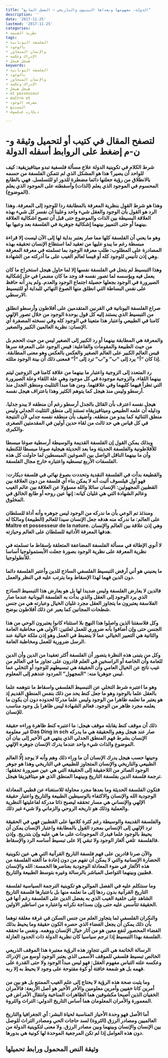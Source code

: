 ```yaml
---
title: "الدولة، مفهومها وبعداها البنيوي والتاريخي – الفصل السابع"
description: ''
date: '2017-11-25'
lastmod: '2017-11-25'
categories:
- نظرية القيمة
tags:
- الفلسفة اليونانية
- بالوجود
- والإنسان المتجاوز
- الإدراك وعكسه
- هيجل هيجل
keywords:
- الفلسفة اليونانية
- بالوجود
- والإنسان المتجاوز
- الإدراك وعكسه
- هيجل هيجل
- et possesseur
- maître et
- معرفة الوجود
- الممتنع
- ديكارت فيلسوف

---
```

# **لتصفح المقال في كتيب أو لتحميل وثيقة و-ن-م إضغط على الروابط أسفله** **الدولة**

### شرط الكلام في تكوينية الدولة علاج مسألة فلسفية تبدو ميتافيزيقية: كيف للواحد أن يصير؟ هذا هو المشكل الذي لم تتمكن الفلسفة من حسمه بالانطلاق من رؤية جعلتها دائما مضطرة للدور او للتسلسل. فهي بالطابع المحسوم في الموجود الذي يعلم (الذات) وأسقطته على الموجود الذي يعلم (الموضوع).

### وهذا هو شرط القول بنظرية المعرفة بالمطابقة ردا للوجود إلى المعرفة. وهذا الرد هو القول بأن الوجود والعقل شيء واحد وعلينا أن نفسر كل شيء بهذه العلاقة البسيطة بين الذات والموضوع حتى قبل أن تصبح اشكالية العلاقة بينهما أو حتى التمييز بينهما إشكالية جوهرية في الفلسفة بعد وعيها بها.

### وهو ما يعني أن الفلسفة كلها مما صار يعتبر بداية لها إلى الآن ليست إلا قراءة مبسطة رغم ما يبدو عليها من تعقيد لما استطاع الإنسان تحقيقه بهذه المصادرة على المطلوب: طلب معرفة الوجود بما تسلمته في معرفة المعرفة وهي إذن تأنيس للوجود كله أو قيسا لعالم الغيب على ما أدركته من الشهادة.

### وهذا التبسيط لم يتجل في الفلسفة نفسها إلا لما حاول هيجل استخراج ما كان يعمل فيه ويؤسسه لما تصور نفسه قد وجد ما كان مضمرا في حل إشكالية الصيرورة في الوجود بجعلها حصيلة اجتماع الوجود والعدم. ولم يدر أنه حافظ على نفس البساطة التي انطلق منها الصوغ النهائي للبداية أو للتبسيط الارسطي.

### صراع الفلسفة اليونانية في القرنين المتقدمين على أفلاطون وأرسطو انطلق من التبسيط الذي يستند إليه كل قول بوحدة الوجود من خلال تصور الإلهي كامنا في الطبيعي واعتبار هذا متعينا في الوجود كله وفي نسخته المصغرة أي الإنسان: نظرية العالمين الكبير والصغير.

### والمعرفة هي المطابقة بينهما أو رد الكبير إلى الصغير ليس من حيث الحجم بل من حيث الطبيعة والمقومات والفاعلية: قيس الوجود على المعرفة سرها قيس العالم الكبير على العالم الصغير والعكس بالعكس وهو معنى المطابقة. إذا كان “أ” يرد إلى “ب” و”ب” ترد إلى “أ” فمعنى ذلك أن بينة الوجود مثلثه.

### رد المتعدد إلى الزوجية واعتبار ما بينهما من علاقة كامنا في الزوجين ليتم بينهما اللقاء. والزوجية موجودة في كل موجود وهي علة اللقاء وعلة الصيرورة التي تطرأ فيهما كليهما وفي علاقتهما. ومن هنا مبدأ التثليث ومنطق الجدل منذ أرسطو وليس منذ هيجل كما يتوهم الكثير وهذا باعتراف هيجل نفسه.

### هيجل نفسه اعترف بأن القائل بالجدل أرسطو رغم أن منطقه لا يبدو جدليا. ودليله أن علمه الطبيعي وميتافيزيقاه تستند إلى منطق التثليث الجدلي وليس منطق الثنائية كما يبدو من منطقه. وأضيف بأن منطقه نفسه جدلي لأن النتيجة في كل قياس هي حد ثالث من لقاء حدين أولين في المقدمتين الصغرى والكبرى.

### وبذلك يمكن القول إن الفلسفة القديمة والوسيطة أرسطية صوغا مبسطا للأفلاطونية والفلسفة الحديثة وما بعد الحديثة هيجلية صوغا مبسطا للكنطية وأن ما بينهما الناقل الواصل بين الصوغين المبسطين لما حاولت كل هذه الفلسفات الأربع تبسطيه واعتباره خارج مجال الفلسفة.

### والقطيعة بدأت في الفلسفة النقدية وتحددت بصوغ نهائي في فلسفة ديكارت: فهو أول فيلسوف أثبت أنه لا يمكن بناء أي فلسفة من دون العلاقة بين القطبين المجهولين: الإنسان سائلا والله مسؤولا عن العلاقة بين عالم الغيب وعالم الشهادة التي هي غليان كيانه: إنها عين روحه أو طابع الخالق في المخلوق.

### ومنذئذ تم الوعي بأن ما ندركه من الوجود ليس جوهره وأنه أداة للسلطان على العالم: ما ندركه منه هدفه جعل الإنسان سيدا للعالم (الطبيعة) ومالكا له Maître et possesseur de la nature. وهي إذن علاقة بين العالم والإنسان هدفها المعرفة الأداتية للسلطان على العالم وحيازته.

### لا أنوي الإطالة في مسألة الفلسفة المضاعفة المتعلقة بإسقاط ما تسلمته في نظرية المعرفة على نظرية الوجود بصورة جعلت الأبستمولوجيا أساسا للأنطولوجيا.

### ما يعنيني هو أني أرفض التبسيط الفلسفي الساذج للدين وأعتبر الفلسفة دائما دون الدين فهما لهذا الإسقاط وما يترتب عليه في النظر والعمل.

### فالدين لا يعارض الفلسفة وليس ضديدا لها بل هو يعارض هذا التبسيط الساذج الذي يرد الوجود إلى العقل والذي بدأت به الفلسفة اليونانية عندما صار الفلاسفة يعتبرون ما يتجاوز العقل مجرد غليان الخيال وعبارته هي من جنس شطحات المجانين كما يعبر عن ذلك أفلاطون بوضح.

### وكل فلاسفتنا الذين واصلوا هذا النهج بلا استثناء كانوا يعتبرون الوحي من هذا الجنس حتى وإن أضافوا بأنه ضروري للعمل لعلتين: الأولى هي مخاطبة العامة والثانية هي التعبير الخيالي عما لا ينضبط في العمل وهو إذن ملكة خيالية عند الرسل ضرورية للعمل ومخاطبة العامة.

### وكل من يتبنى هذه النظرة يتصور أن الفلسفة أكثر تعقيدا من الدين وأن الدين للعامة وأن الخاصة أو الراسخين في العلم قادرون على تجاوز ما في العالم من غيب ناتج عن الخيال العامي وأن الحقيقة هي تبسيطهم للوجود أو التخلي عما ليس جوهريا منه: “المجهول” المردود عندهم إلى المعلوم.

### وهو ما اعتبره شرط التخلي عن التبسيط الفلسفي واسقاط ما نتوهمه علما بالعقل علما بالوجود وهو ما جعل كنط يحد من ذلك بنفس المنطق القديم إذ هو يعتبر ما نعلمه ظاهرا من الوجود وليس علما مدركا لحدوده دون أن يكون ما يعلمه مجرد ظاهر من الوجود. فعالم الشهادة ليس ظاهرا بل وجود مناسب للإنسان.

### ذلك أن موقف كنط يقابله موقف هيجل: ما اعتبره كنط ظاهرة وراءه حقيقة غير معلومة Das Ding in sch صار عند هيجل وهم والحقيقة هي ما يدركه الإنسان بشرط فهم المنطق الجدلي الذي ينتهي في الأخير إلى بيان أن الموضوع والذات شيء واحد عندما يدرك الإنسان جوهره الإلهي.

### وحينها حسب هيجل يدرك الإنسان أن ما وراء ذلك وهم وأنه لا يوجد إلّا العالم الطبيعي والتاريخي والإنسان المتجاوز للطبيعي في التاريخي وهذا هو جوهر الوجود الصائر من اللاحقيقة إلى الحقيقة التي هي عين صيرورة تحققها: ترجمة فلسفة الدين بفلسفة التاريخ وبينهما المنطق الذي هو ميتافيزيقا هيجل.

### فتكون الفلسفة الحديثة وما بعدها مجرد محاولة للاستغناء عن قطبي المعادلة الوجودية الله والإنسان والاكتفاء بالوسيطين الطبيعة والتاريخ واعتبار حقيقة الإلهي والإنساني هي مسار تحققه ليصبح ذاتا مدركة لفاعليتها النظرية والعملية وذلك هو تاريخه الروحي والزماني ولا شيء غير ذلك.

### والفلسفة القديمة والوسيطة رغم كثرة كلامها على القطبين فهي في الحقيقة ترد الإلهي إلى الإنساني بمجرد القول بالمطابقة واعتبار الإنسان يمكن أن يحيط بالوجود علما فيدرك الموجودات على ما هي عليه وإن بتدريج. وإذن فالفلسفة  تلغي ألغاز الوجود ولا تبقي إلا على تبسيط أساسه الرد والإسقاط.

### والآن صرنا قادرين على فهم فلسفة التاريخ القرآنية التي هي عين تكوينية الحضارة الإنسانية والتي لا يمكن أن تفهم من دون إعادة ما ألغته الفلسفة من هذه الألغاز في ضوء المعادلة الوجودية بعناصرها الخمسة: الله والإنسان قطبين وبينهما التواصل المباشر بالرسالة وغيره بتوسط الطبيعة والتاريخ.

### وما سنتكلم عليه في الفصل الموالي هو تكوينية الترجمة السياسية لفلسفة التاريخ القرآنية بدون ردها إلى ما نعلمه منها بل باعتبارها فلسفة التاريخ الشاهد على خلفية الغيب الذي به يفضل الدين على الفلسفة رغم أنها في الحقيقة تتأسس عليه حتى وإن بسذاجة نكرانه واعتباره من اساطير الاولين.

### والنكران الفلسفي لما يتجاوز العلم من جنس السكن في غرفة مغلقة توهما بأن ذلك يمكن أن يجعل الفضاء الذي حصره الكون حقيقة وما يحيط بذلك الفضاء المحصور لنفع معين هو من آثار خيال الإنسان ووهمه. ونفس ما تحققه الفلسفة بهذا التبسيط إذا ترجم سياسيا كان نظرية الدولة ذات الحدود العازلة.

### الرسالة الخاتمة هي التي تتجاوز هذه الرؤية معتبرة هذا الموقف الذريعي الخالص تبسيط فلسفي للموقف الأسمى الذي يعتبر الوجود أوسع من الإدراك وعكسه علته التباس مفهوم العقل: فهو ليس مبدأ الوجود ولا حتى القدرة على فهمه بل هو شمعة خافتة أو كوة مفتوحة على وجود لا يحيط به إلا ربه.

### وما يثبت صحة هذه الرؤية لا يحتاج إلى علم الغيب الممتنع بل هو بين من أمرين كانا خفيين وأمرين معلومين والأخر الأخير هو أصل الأربعة: فالأمران الخفيان الذين أصبحا مكشوفين هما الظاهرات المناخية وانتقال الأمراض في المعمورة والأمران المعلومان هما أساس التاريخ الدولي: التراث والثروة.

### أما الأصل فهو وحدة الأحياز المناسبة لحياة البشر: أي الجغرافيا والتاريخ العالميين ومصادر الرزق (الثروة) لسد حاجات الحي ومصادر التراث للوصل بين الإنسان والإنسان وبينهما وبين مصادر الرزق. ولا معنى لتكوينية الدولة من دون هذه العوامل إذا لم تكن المرجعية الموحدة لها كونية هي بدورها.

## وثيقة النص المحمول ورابط تحميلها

###